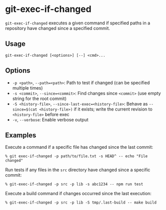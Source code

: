 # git-exec-if-changed

`git-exec-if-changed` executes a given command if specified paths in a repository have changed since a specified commit.

## Usage

```
git-exec-if-changed [<options>] [--] <cmd>...
```

## Options

- `-p <path>`, `--path=<path>`: Path to test if changed (can be specified multiple times)
- `-s <commit>`, `--since=<commit>`: Find changes since `<commit>` (use empty string for the root commit)
- `-S <history-file>`, `--since-last-exec=<history-file>`: Behave as `--since=$(cat <history-file>)` if it exists; write the current revision to `<history-file>` before exec
- `-v`, `--verbose`: Enable verbose output

## Examples

Execute a command if a specific file has changed since the last commit:

```
% git exec-if-changed -p path/to/file.txt -s HEAD^ -- echo "File changed"
```

Run tests if any files in the `src` directory have changed since a specific commit:

```
% git-exec-if-changed -p src -p lib -s abc1234 -- npm run test
```

Execute a build command if changes occurred since the last execution:

```
% git-exec-if-changed -p src -p lib -S tmp/.last-build -- make build
```
